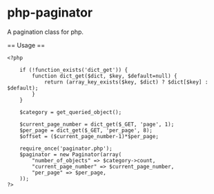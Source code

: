 # php-paginator
A pagination class for php.


== Usage ==

    <?php
	
		if (!function_exists('dict_get')) {
			function dict_get($dict, $key, $default=null) {
				return (array_key_exists($key, $dict) ? $dict[$key] : $default);
			}
		}
		
		$category = get_queried_object();

		$current_page_number = dict_get($_GET, 'page', 1);
		$per_page = dict_get($_GET, 'per_page', 8);
		$offset = ($current_page_number-1)*$per_page;

		require_once('paginator.php');
		$paginator = new Paginator(array(
			"number_of_objects" => $category->count, 
			"current_page_number" => $current_page_number,
			"per_page" => $per_page,
		));
	?>
